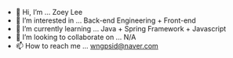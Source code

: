 - 👋 Hi, I’m ... Zoey Lee
- 👀 I’m interested in ... Back-end Engineering + Front-end
- 🌱 I’m currently learning ... Java + Spring Framework + Javascript
- 💞️ I’m looking to collaborate on ... N/A
- 📫 How to reach me ... wngpsid@naver.com
